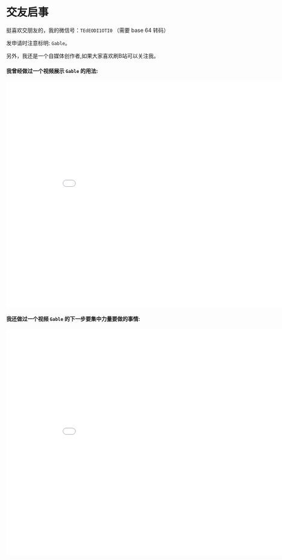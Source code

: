 # 交友启事

挺喜欢交朋友的，我的微信号：`TEdEODI1OTI0` （需要 base 64 转码）

发申请时注意标明: `Gable`。

另外，我还是一个自媒体创作者,如果大家喜欢刷B站可以关注我。

#### 我曾经做过一个视频展示 `Gable` 的用法:


<iframe width="900" height="600" src="//player.bilibili.com/player.html?bvid=BV1md4y197ge&page=1" scrolling="no" border="0" frameborder="no" framespacing="0" allowfullscreen="true"> </iframe>


#### 我还做过一个视频 `Gable` 的下一步要集中力量要做的事情:



<iframe width="900" height="600" src="//player.bilibili.com/player.html?bvid=BV1Ua411G7x9&page=1" scrolling="no" border="0" frameborder="no" framespacing="0" allowfullscreen="true"> </iframe>

